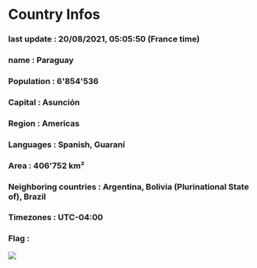 # Country  Infos
### last update : 20/08/2021, 05:05:50 (France time)

### name : Paraguay
### Population : 6'854'536
### Capital : Asunción
### Region : Americas
### Languages : Spanish, Guaraní
### Area : 406'752 km²
### Neighboring countries : Argentina, Bolivia (Plurinational State of), Brazil
### Timezones : UTC-04:00

### Flag :
![](https://restcountries.eu/data/pry.svg)